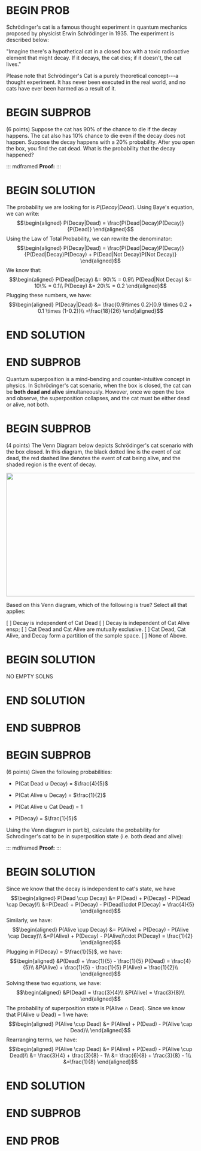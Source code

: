 # BEGIN PROB

Schrödinger's cat is a famous thought experiment in
quantum mechanics proposed by physicist Erwin Schrödinger in 1935. The
experiment is described below:

"Imagine there's a hypothetical cat in a closed box with a toxic
radioactive element that might decay. If it decays, the cat dies; if
it doesn't, the cat lives."

Please note that Schrödinger's Cat is a purely theoretical concept---a
thought experiment. It has never been executed in the real world, and no
cats have ever been harmed as a result of it.

# BEGIN SUBPROB

(6 points) Suppose the cat has 90% of the chance to die if the decay
happens. The cat also has 10% chance to die even if the decay does not
happen. Suppose the decay happens with a 20% probability. After you open
the box, you find the cat dead. What is the probability that the decay
happened?

::: mdframed
**Proof:**
:::

# BEGIN SOLUTION

The probability we are looking for is $P(Decay|Dead)$. Using Baye's
equation, we can write: $$\begin{aligned}
P(Decay|Dead) = \frac{P(Dead|Decay)P(Decay)}{P(Dead)}
\end{aligned}$$ Using the Law of Total Probability, we can rewrite the
denominator: $$\begin{aligned}
P(Decay|Dead) = \frac{P(Dead|Decay)P(Decay)}{P(Dead|Decay)P(Decay) + P(Dead|Not Decay)P(Not Decay)}
\end{aligned}$$ We know that: $$\begin{aligned}
    P(Dead|Decay) &= 90\% = 0.9\\
    P(Dead|Not Decay) &= 10\% = 0.1\\
    P(Decay) &= 20\% = 0.2
\end{aligned}$$ Plugging these numbers, we have: $$\begin{aligned}
P(Decay|Dead) &= \frac{0.9\times 0.2}{0.9 \times 0.2 + 0.1 \times (1-0.2)}\\
=\frac{18}{26}
\end{aligned}$$

# END SOLUTION

# END SUBPROB 
Quantum superposition is a mind-bending and
counter-intuitive concept in physics. In Schrödinger's cat scenario,
when the box is closed, the cat can be **both dead and alive**
simultaneously. However, once we open the box and observe, the
superposition collapses, and the cat must be either dead or alive, not
both. 

# BEGIN SUBPROB

(4 points) The Venn Diagram below depicts Schrödinger's cat scenario
with the box closed. In this diagram, the black dotted line is the event
of cat dead, the red dashed line denotes the event of cat being alive,
and the shaded region is the event of decay.

<center><img src="../assets/images/wi24-midterm2/venn_diag.png" width="630" height="330"></center>


Based on this Venn diagram, which of the following is true? Select all
that applies:

[ ] Decay is independent of Cat Dead
[ ] Decay is independent of Cat Alive
ensp;
[ ] Cat Dead and Cat Alive are mutually exclusive.
[ ] Cat Dead, Cat Alive, and Decay form a partition of the sample
space.
[ ] None of Above.

# BEGIN SOLUTION

NO EMPTY SOLNS 

# END SOLUTION

# END SUBPROB

# BEGIN SUBPROB

(6 points) Given the following probabilities:

-   P(Cat Dead $\cup$ Decay) = $\frac{4}{5}$

-   P(Cat Alive $\cup$ Decay) = $\frac{1}{2}$

-   P(Cat Alive $\cup$ Cat Dead) = 1

-   P(Decay) = $\frac{1}{5}$

Using the Venn diagram in part b), calculate the probability for
Schrodinger's cat to be in superposition state (i.e. both dead and
alive):

::: mdframed
**Proof:**
:::

# BEGIN SOLUTION

Since we know that the decay is independent to cat's state, we have
$$\begin{aligned}
    P(Dead \cup Decay) &= P(Dead) + P(Decay) - P(Dead \cap Decay)\\
    &=P(Dead) + P(Decay) - P(Dead)\cdot P(Decay) = \frac{4}{5}
\end{aligned}$$ Similarly, we have: $$\begin{aligned}
    P(Alive \cup Decay) &= P(Alive) + P(Decay) - P(Alive \cap Decay)\\
    &=P(Alive) + P(Decay) - P(Alive)\cdot P(Decay) = \frac{1}{2}
\end{aligned}$$ Plugging in P(Decay) = $\frac{1}{5}$, we have:
$$\begin{aligned}
&P(Dead) + \frac{1}{5} - \frac{1}{5} P(Dead) = \frac{4}{5}\\
&P(Alive) + \frac{1}{5} - \frac{1}{5} P(Alive) = \frac{1}{2}\\
\end{aligned}$$ Solving these two equations, we have: $$\begin{aligned}
&P(Dead) = \frac{3}{4}\\
&P(Alive) = \frac{3}{8}\\
\end{aligned}$$ The probability of superposition state is P(Alive $\cap$ Dead). Since we know that P(Alive $\cup$ Dead) = 1 we have:
$$\begin{aligned}
P(Alive \cup Dead) &= P(Alive) + P(Dead) - P(Alive \cap Dead)\\
\end{aligned}$$ Rearranging terms, we have: $$\begin{aligned}
P(Alive \cap Dead) &= P(Alive) + P(Dead) - P(Alive \cup Dead)\\
&= \frac{3}{4} + \frac{3}{8} - 1\\
&= \frac{6}{8} + \frac{3}{8} - 1\\
&=\frac{1}{8}
\end{aligned}$$

# END SOLUTION

# END SUBPROB

# END PROB